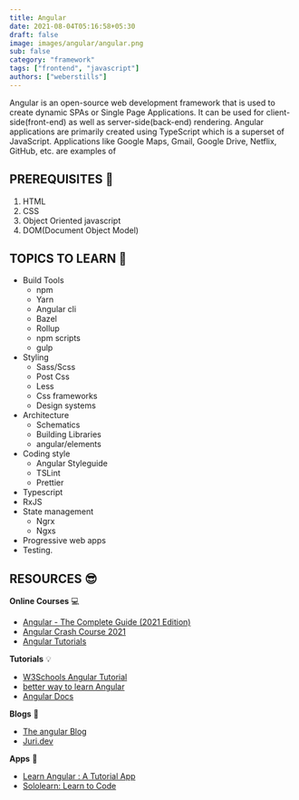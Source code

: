 ```yaml
---
title: Angular
date: 2021-08-04T05:16:58+05:30
draft: false
image: images/angular/angular.png
sub: false
category: "framework"
tags: ["frontend", "javascript"]
authors: ["weberstills"]
---
```


Angular is an open-source web development framework that is used to create dynamic SPAs or Single Page Applications. It can be used for client-side(front-end) as well as server-side(back-end) rendering. Angular applications are primarily created using TypeScript which is a superset of JavaScript. Applications like Google Maps, Gmail, Google Drive, Netflix, GitHub, etc. are examples of 

## PREREQUISITES 🧳 

1.	HTML
2.	CSS
3.	Object Oriented javascript
4.	DOM(Document Object Model)
  

## TOPICS TO LEARN 📖

- Build Tools
   - npm
   -	Yarn 
   -	Angular cli
   -	Bazel
   - Rollup
   -	npm scripts
   -	gulp
- Styling
   - Sass/Scss
   - Post Css
   - Less
   -	Css frameworks
   -	Design systems
- Architecture
   -	Schematics
   -	Building Libraries
   -	angular/elements
- Coding style
   -	Angular Styleguide
   -	TSLint
   -	Prettier
- Typescript
- RxJS
- State management
   -	Ngrx
   -	Ngxs
- Progressive web apps
- Testing.



## RESOURCES 😎 


**Online Courses** 💻

- [Angular - The Complete Guide (2021 Edition)](https://www.udemy.com/course/the-complete-guide-to-angular-2/)
- [Angular Crash Course 2021](https://www.youtube.com/watch?v=3dHNOWTI7H8)
- [Angular Tutorials](https://www.youtube.com/playlist?list=PL4cUxeGkcC9jqhk5RvBiEwHMKSUXPyng0)


**Tutorials** 💡

- [W3Schools Angular Tutorial](https://www.w3schools.com/angular/)
- [better way to learn Angular](https://thinkster.io/tutorials/learn-angular-2) 
- [Angular Docs](https://angular.io/docs)


**Blogs** 📝 

- [The angular Blog](https://blog.angular.io/?gi=5374ce854be)
- [Juri.dev](https://juristr.com/blog/)

**Apps** 📱

- [Learn Angular : A Tutorial App](https://play.google.com/store/apps/details?id=org.chloris.mobile.apps.tutorials&hl=en_IN)
- [Sololearn: Learn to Code](https://www.sololearn.com/home)